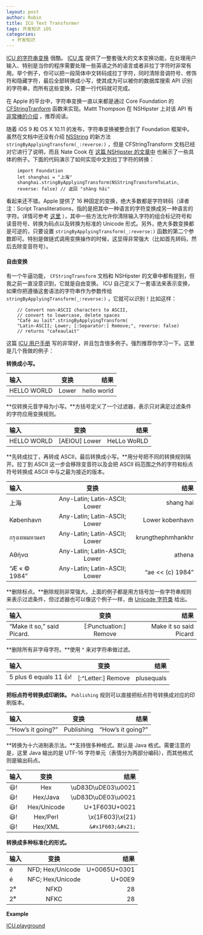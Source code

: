 ```yaml
---
layout: post
author: Robin
title: ICU Text Transformer
tags: 开发知识 iOS
categories:
  - 开发知识
---
```


[ICU 的字符串变换](http://userguide.icu-project.org/transforms/general) 很酷。 [ICU 库](http://site.icu-project.org/) 提供了一整套强大的文本变换功能，在处理用户输入、特别是当你的程序需要处理一些英语之外的语言或者非拉丁字符时非常有用。举个例子，你可以把一段简体中文转码成拉丁字符，同时清除音调符号、修饰符和隐藏字符，最后全部转换成小写，使其成为可以被你的数据库搜索 API 识别的字符串，而所有这些变换，只要一行代码就可完成。

在 Apple 的平台中，字符串变换一直以来都是通过 Core Foundation 的 [CFStringTranform](https://developer.apple.com/library/ios/documentation/CoreFoundation/Reference/CFMutableStringRef/index.html#//apple_ref/c/func/CFStringTransform) 函数来实现。Mattt Thompson 在 NSHipster 上对该 API 有 [非常棒的介绍](http://nshipster.com/cfstringtransform/) ，推荐阅读。

随着 iOS 9 和 OS X 10.11 的发布，字符串变换被整合到了 Foundation 框架中。虽然在文档中还没有介绍 [NSString](https://developer.apple.com/library/ios/documentation/Cocoa/Reference/Foundation/Classes/NSString_Class/) 的新方法 `stringByApplyingTransform(_:reverse:)` ，但是 CFStringTransform 文档已经对它进行了说明，而且 Nate Cook 在 [这篇 NSHipster 的文章中](http://nshipster.com/ios9/) 也展示了一些具体的例子。下面的代码演示了如何实现中文到拉丁字符的转换：

```
	import Foundation
	let shanghai = "上海"
	shanghai.stringByApplyingTransform(NSStringTransformToLatin,
    reverse: false) // 返回 "shàng hǎi"
```

看起来还不错。Apple 提供了 16 种固定的变换，绝大多数都是字符转码（译者注：Script Transliterations，指的是把其中一种语言的字符变换成另一种语言的字符。详情可参考 [这里](http://userguide.icu-project.org/transforms/general) ），其中一些方法允许你清除输入字符的组合标记符号和读音符号、转换为码点以及转换为标准的 Unicode 形式。另外，绝大多数变换都是可逆的，只要设置 `stringByApplyingTransform(_:reverse:)` 函数的第二个参数即可。特别是做链式调用变换操作的时候，这显得非常强大（比如首先转码，然后去除变音符号）。


#### 自由变换

有一个牛逼功能， `CFStringTransform` 文档和 NSHipster 的文章中都有提到，但我之前一直没意识到，它就是自由变换。 ICU 自己定义了一套语法来表示变换，如果你把遵循这套语法的字符串作为参数传给 `stringByApplyingTransform(_:reverse:)` ，它就可以识别！比如这样：

```
	// Convert non-ASCII characters to ASCII,
	// convert to lowercase, delete spaces
	"Café au lait".stringByApplyingTransform(
    "Latin-ASCII; Lower; [:Separator:] Remove;", reverse: false)
	// returns "cafeaulait"
```


这篇 [ICU 用户手册](http://userguide.icu-project.org/transforms/general) 写的非常好，并且包含很多例子。强烈推荐你学习一下。这里是几个我做的例子：

**转换成小写。**  

| 输入  | 变换  | 结果 |
|:------------- |:---------------:| -------------:|
| HELLO WORLD | Lower | hello world|

**仅转换元音字母为小写。**方括号定义了一个过滤器，表示只对满足过滤条件的字符应用变换规则。

| 输入  | 变换  | 结果 |
|:------------- |:---------------:| -------------:|
| HELLO WORLD | [AEIOU] Lower | HeLLo WoRLD|

**先转成拉丁，再转成 ASCII，最后转换成小写。**用分号把不同的转换规则隔开。拉丁到 ASCII 这一步会移除变音符以及会把 ASCII 码范围之外的字符和标点符号转换成 ASCII 中与之最为接近的版本。

| 输入  | 变换  | 结果 |
|:------------- |:---------------:| -------------:|
| 上海 | Any-Latin; Latin-ASCII; Lower | shang hai|
| København | Any-Latin; Latin-ASCII; Lower | Lower kobenhavn|
| กรุงเทพมหานคร | Any-Latin; Latin-ASCII; Lower | krungthephmhankhr |
| Αθήνα | 	Any-Latin; Latin-ASCII; Lower | athena |
| “Æ « © 1984”	 | Any-Latin; Latin-ASCII; Lower | “ae << (c) 1984”|

**删除标点。**删除规则非常强大。上面的例子都是用方括号加一些字符串规则来表示过滤条件，但过滤器也可以像这个例子一样，由 [Unicode 字符类](https://en.wikipedia.org/wiki/Unicode_character_property#General_Category) 给出。

| 输入  | 变换  | 结果 |
|:------------- |:---------------:| -------------:|
| “Make it so,” said Picard. | [:Punctuation:] Remove | Make it so said Picard|

**删除所有非字母字符。**使用 ^ 来对字符串做过滤。

| 输入  | 变换  | 结果 |
|:------------- |:---------------:| -------------:|
| 5 plus 6 equals 11 :+1:! | [:^Letter:] Remove | plusequals |

**把标点符号转换成印刷体。** `Publishing` 规则可以直接把标点符号转换成对应的印刷版本。

| 输入  | 变换  | 结果 |
|:------------- |:---------------:| -------------:|
| “How’s it going?” | Publishing | “How’s it going?” |

**转换为十六进制表示法。**支持很多种格式。默认是 Java 格式。需要注意的是，这里 Java 输出的是 UTF-16 字符单元（表情分为两部分编码），而其他格式则是输出码点。

| 输入  | 变换  | 结果 |
|:------------- |:---------------:| -------------:|
| 😃! | Hex | \uD83D\uDE03\u0021 |
| 😃! | Hex/Java | \uD83D\uDE03\u0021 |
| 😃! | Hex/Unicode | U+1F603U+0021 |
| 😃! | Hex/Perl | \x{1F603}\x{21} |
| 😃! | Hex/XML | `&#x1F603;&#x21;` |

**转换成多种标准化的形式。**

| 输入  | 变换  | 结果 |
|:------------- |:---------------:| -------------:|
| é | NFD; Hex/Unicode | U+0065U+0301 |
| é | NFC; Hex/Unicode | U+00E9 |
| 2⁸ | NFKD | 28 |
| 2⁸ | NFKC | 28 |

**Example**

[ICU.playground](https://github.com/RobinChao/ICU-Text-Transform)
